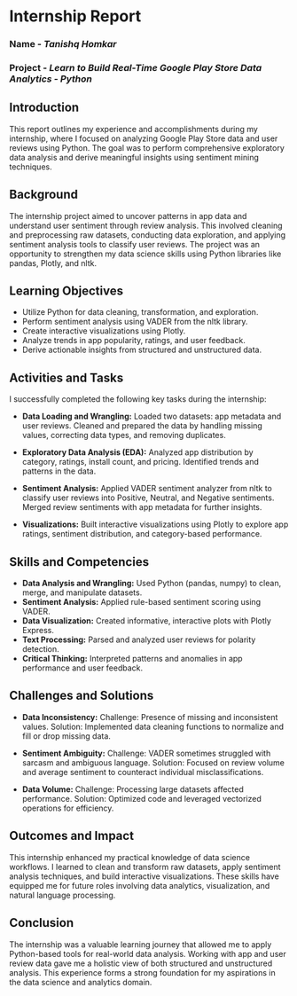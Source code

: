 # **Internship Report**

### Name - *Tanishq Homkar*
### Project  - *Learn to Build Real-Time Google Play Store Data Analytics - Python*

## Introduction

This report outlines my experience and accomplishments during my internship, where I focused on analyzing Google Play Store data and user reviews using Python. The goal was to perform comprehensive exploratory data analysis and derive meaningful insights using sentiment mining techniques.

## Background

The internship project aimed to uncover patterns in app data and understand user sentiment through review analysis. This involved cleaning and preprocessing raw datasets, conducting data exploration, and applying sentiment analysis tools to classify user reviews. The project was an opportunity to strengthen my data science skills using Python libraries like pandas, Plotly, and nltk.

## Learning Objectives

- Utilize Python for data cleaning, transformation, and exploration.
- Perform sentiment analysis using VADER from the nltk library.
- Create interactive visualizations using Plotly.
- Analyze trends in app popularity, ratings, and user feedback.
- Derive actionable insights from structured and unstructured data.

## Activities and Tasks

I successfully completed the following key tasks during the internship:

- **Data Loading and Wrangling:**
Loaded two datasets: app metadata and user reviews. Cleaned and prepared the data by handling missing values, correcting data types, and removing duplicates.

- **Exploratory Data Analysis (EDA):**
Analyzed app distribution by category, ratings, install count, and pricing. Identified trends and patterns in the data.

- **Sentiment Analysis:**
Applied VADER sentiment analyzer from nltk to classify user reviews into Positive, Neutral, and Negative sentiments. Merged review sentiments with app metadata for further insights.

- **Visualizations:**
Built interactive visualizations using Plotly to explore app ratings, sentiment distribution, and category-based performance.

## Skills and Competencies

- **Data Analysis and Wrangling:** Used Python (pandas, numpy) to clean, merge, and manipulate datasets.
- **Sentiment Analysis:** Applied rule-based sentiment scoring using VADER.
- **Data Visualization:** Created informative, interactive plots with Plotly Express.
- **Text Processing:** Parsed and analyzed user reviews for polarity detection.
- **Critical Thinking:** Interpreted patterns and anomalies in app performance and user feedback.

## Challenges and Solutions

- **Data Inconsistency:**
Challenge: Presence of missing and inconsistent values.
Solution: Implemented data cleaning functions to normalize and fill or drop missing data.

- **Sentiment Ambiguity:**
Challenge: VADER sometimes struggled with sarcasm and ambiguous language.
Solution: Focused on review volume and average sentiment to counteract individual misclassifications.

- **Data Volume:**
Challenge: Processing large datasets affected performance.
Solution: Optimized code and leveraged vectorized operations for efficiency.

## Outcomes and Impact

This internship enhanced my practical knowledge of data science workflows. I learned to clean and transform raw datasets, apply sentiment analysis techniques, and build interactive visualizations. These skills have equipped me for future roles involving data analytics, visualization, and natural language processing.

## Conclusion

The internship was a valuable learning journey that allowed me to apply Python-based tools for real-world data analysis. Working with app and user review data gave me a holistic view of both structured and unstructured analysis. This experience forms a strong foundation for my aspirations in the data science and analytics domain.